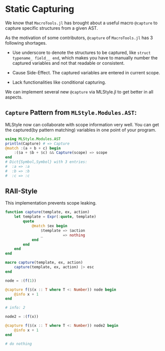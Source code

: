 Static Capturing
================================

We know that `MacroTools.jl` has brought about a useful macro
`@capture` to capture specific structures from a given AST.

As the motivation of some contributors, `@capture` of `MacroTools.jl` has 3 following shortages.

- Use underscore to denote the structures to be captured, like `struct typename_ field__ end`, which makes you have to manually number the captured variables and not that readable or consistent.

- Cause Side-Effect. The captured variables are entered in current scope.

- Lack functionalities like conditional capturing.

We can implement several new `@capture` via MLStyle.jl to get better in all aspects.

`Capture` Pattern from `MLStyle.Modules.AST`:
----------------------------------------------------------

MLStyle now can collaborate with scope information very well. You can get the captured(by pattern matching) variables in one point of your program.

```julia
using MLStyle.Modules.AST
println(Capture) # => Capture
@match :(a + b + c) begin
    :($a + $b + $c) && Capture(scope) => scope
end
# Dict{Symbol,Symbol} with 3 entries:
#  :a => :a
#  :b => :b
#  :c => :c
```

RAII-Style
---------------------------------

This implementation prevents scope leaking.

```julia
function capture(template, ex, action)
    let template = Expr(:quote, template)
        quote
            @match $ex begin 
                $template => $action
                _         => nothing
            end
        end 
    end
end

macro capture(template, ex, action)
    capture(template, ex, action) |> esc
end

node = :(f(1))

@capture f($(x :: T where T <: Number)) node begin
    @info x + 1
end

# info: 2

node2 = :(f(x))

@capture f($(x :: T where T <: Number)) node2 begin
    @info x + 1
end

# do nothing
```